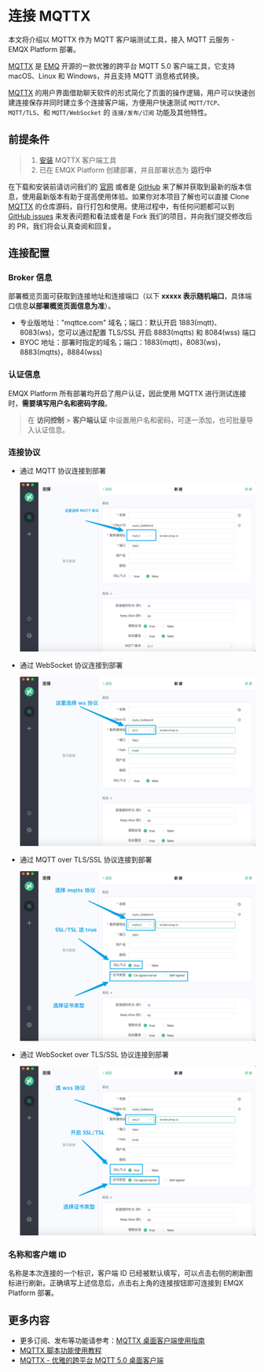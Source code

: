 # 连接 MQTTX

本文将介绍以 MQTTX 作为 MQTT 客户端测试工具，接入 MQTT 云服务 - EMQX Platform 部署。

[MQTTX](https://mqttx.app/zh) 是 [EMQ](https://emqx.com/zh) 开源的一款优雅的跨平台 MQTT 5.0 客户端工具，它支持 macOS、Linux 和 Windows，并且支持 MQTT 消息格式转换。

[MQTTX](https://mqttx.app/zh) 的用户界面借助聊天软件的形式简化了页面的操作逻辑，用户可以快速创建连接保存并同时建立多个连接客户端，方便用户快速测试 `MQTT/TCP`、`MQTT/TLS`、和 `MQTT/WebSocket` 的 `连接/发布/订阅` 功能及其他特性。

## 前提条件

> 1. [安装](https://www.emqx.com/zh/downloads/MQTTX) MQTTX 客户端工具
> 2. 已在 EMQX Platform 创建部署，并且部署状态为 **运行中**

在下载和安装前请访问我们的 [官网](https://mqttx.app/zh) 或者是 [GitHub](https://github.com/emqx/MQTTX) 来了解并获取到最新的版本信息，使用最新版本有助于提高使用体验。如果你对本项目了解也可以直接 Clone [MQTTX](https://github.com/emqx/MQTTX) 的仓库源码，自行打包和使用。使用过程中，有任何问题都可以到 [GitHub issues](https://github.com/emqx/MQTTX/issues) 来发表问题和看法或者是 Fork 我们的项目，并向我们提交修改后的 PR，我们将会认真查阅和回复。

## 连接配置

### Broker 信息

部署概览页面可获取到连接地址和连接端口（以下 **xxxxx 表示随机端口**，具体端口信息**以部署概览页面信息为准**）。

- 专业版地址："mqttce.com" 域名；端口：默认开启 1883(mqtt)、8083(ws)，您可以通过配置 TLS/SSL 开启 8883(mqtts) 和 8084(wss) 端口
- BYOC 地址：部署时指定的域名；端口：1883(mqtt)，8083(ws)，8883(mqtts)，8884(wss)

### 认证信息

EMQX Platform 所有部署均开启了用户认证，因此使用 MQTTX 进行测试连接时，**需要填写用户名和密码字段**。

> 在 **访问控制** > **客户端认证** 中设置用户名和密码，可逐一添加，也可批量导入认证信息。

### 连接协议

- 通过 MQTT 协议连接到部署

  ![MQTTX 使用 MQTT 协议](./_assets/mqttx_mqtt.png)

- 通过 WebSocket 协议连接到部署

  ![MQTTX 使用 WS 协议](./_assets/mqttx_ws.png)

- 通过 MQTT over TLS/SSL 协议连接到部署

  ![MQTTX 使用 MQTTS 协议](./_assets/mqttx_mqtts.png)

- 通过 WebSocket over TLS/SSL 协议连接到部署

  ![MQTTX 使用 WSS 协议](./_assets/mqttx_wss.png)

### 名称和客户端 ID

名称是本次连接的一个标识，客户端 ID 已经被默认填写，可以点击右侧的刷新图标进行刷新。正确填写上述信息后，点击右上角的连接按钮即可连接到 EMQX Platform 部署。

## 更多内容

- 更多订阅、发布等功能请参考：[MQTTX 桌面客户端使用指南](https://www.emqx.com/zh/blog/mqtt-x-guideline)
- [MQTTX 脚本功能使用教程](https://www.emqx.com/zh/blog/mqttx-script-function-tutorial)
- [MQTTX - 优雅的跨平台 MQTT 5.0 桌面客户端](https://www.emqx.com/zh/blog/mqtt-x-elegant-cross-platform-mqtt5.0-desktop-client)
